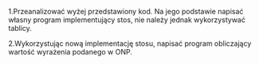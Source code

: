 1.Przeanalizować wyżej przedstawiony kod. Na jego podstawie napisać własny program implementujący stos, nie należy jednak wykorzystywać tablicy.

2.Wykorzystując nową implementację stosu, napisać program obliczający wartość wyrażenia podanego w ONP.
